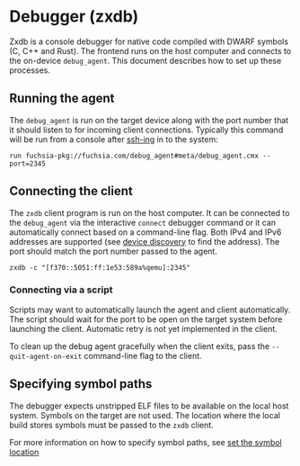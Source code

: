 # Debugger (zxdb)

Zxdb is a console debugger for native code compiled with DWARF symbols (C, C++
and Rust). The frontend runs on the host computer and connects to the on-device
`debug_agent`. This document describes how to set up these processes.

## Running the agent

The `debug_agent` is run on the target device along with the port number that
it should listen to for incoming client connections. Typically this command
will be run from a console after [ssh-ing](ssh.md) in to the system:

```
run fuchsia-pkg://fuchsia.com/debug_agent#meta/debug_agent.cmx --port=2345
```

## Connecting the client

The `zxdb` client program is run on the host computer. It can be connected to
the `debug_agent` via the interactive `connect` debugger command or it can
automatically connect based on a command-line flag. Both IPv4 and IPv6
addresses are supported (see [device discovery](device_discovery.md) to find
the address). The port should match the port number passed to the agent.

```
zxdb -c "[f370::5051:ff:1e53:589a%qemu]:2345"
```

### Connecting via a script

Scripts may want to automatically launch the agent and client automatically.
The script should wait for the port to be open on the target system before
launching the client. Automatic retry is not yet implemented in the client.

To clean up the debug agent gracefully when the client exits, pass the
`--quit-agent-on-exit` command-line flag to the client.

## Specifying symbol paths

The debugger expects unstripped ELF files to be available on the local host
system. Symbols on the target are not used. The location where the local build
stores symbols must be passed to the `zxdb` client.

For more information on how to specify symbol paths, see [set the symbol
location](/docs/development/debugger/README.md#set-symbol-location)
